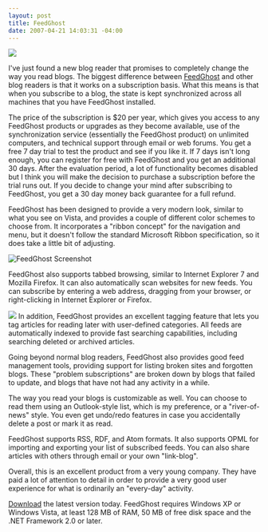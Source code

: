 ```yaml
---
layout: post
title: FeedGhost
date: 2007-04-21 14:03:31 -04:00
---
```


![](http://gwb.blob.core.windows.net/sdorman/WindowsLiveWriter/FeedGhost_C569/image%7B0%7D4.png) 

I've just found a new blog reader that promises to completely change the way you read blogs. The biggest difference between [FeedGhost](http://www.feedghost.com/Default.aspx) and other blog readers is that it works on a subscription basis. What this means is that when you subscribe to a blog, the state is kept synchronized across all machines that you have FeedGhost installed.

The price of the subscription is $20 per year, which gives you access to any FeedGhost products or upgrades as they become available, use of the synchronization service (essentially the FeedGhost product) on unlimited computers, and technical support through email or web forums. You get a free 7 day trial to test the product and see if you like it. If 7 days isn't long enough, you can register for free with FeedGhost and you get an additional 30 days. After the evaluation period, a lot of functionality becomes disabled but I think you will make the decision to purchase a subscription before the trial runs out. If you decide to change your mind after subscribing to FeedGhost, you get a 30 day money back guarantee for a full refund.

FeedGhost has been designed to provide a very modern look, similar to what you see on Vista, and provides a couple of different color schemes to choose from. It incorporates a "ribbon concept" for the navigation and menu, but it doesn't follow the standard Microsoft Ribbon specification, so it does take a little bit of adjusting.

![FeedGhost Screenshot](http://www.feedghost.com/Screenshots/S01.png)

FeedGhost also supports tabbed browsing, similar to Internet Explorer 7 and Mozilla Firefox. It can also automatically scan websites for new feeds. You can subscribe by entering a web address, dragging from your browser, or right-clicking in Internet Explorer or Firefox.

[![](http://gwb.blob.core.windows.net/sdorman/WindowsLiveWriter/FeedGhost_C569/image%7B0%7D_thumb3.png)](http://gwb.blob.core.windows.net/sdorman/WindowsLiveWriter/FeedGhost_C569/image%7B0%7D8.png) In addition, FeedGhost provides an excellent tagging feature that lets you tag articles for reading later with user-defined categories. All feeds are automatically indexed to provide fast searching capabilities, including searching deleted or archived articles.

Going beyond normal blog readers, FeedGhost also provides good feed management tools, providing support for listing broken sites and forgotten blogs. These "problem subscriptions" are broken down by blogs that failed to update, and blogs that have not had any activity in a while.

The way you read your blogs is customizable as well. You can choose to read them using an Outlook-style list, which is my preference, or a "river-of-news" style. You even get undo/redo features in case you accidentally delete a post or mark it as read.

FeedGhost supports RSS, RDF, and Atom formats. It also supports OPML for importing and exporting your list of subscribed feeds. You can also share articles with others through email or your own "link-blog".

Overall, this is an excellent product from a very young company. They have paid a lot of attention to detail in order to provide a very good user experience for what is ordinarily an "every-day" activity.

[Download](http://www.feedghost.com/Downloads.aspx) the latest version today. FeedGhost requires Windows XP or Windows Vista, at least 128 MB of RAM, 50 MB of free disk space and the .NET Framework 2.0 or later.
